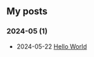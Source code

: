 ## My posts  
### **2024-05** (1)  
- 2024-05-22 [Hello World](https://red-signals.github.io/lifes/2024/05/22/hello-world/)  
  
